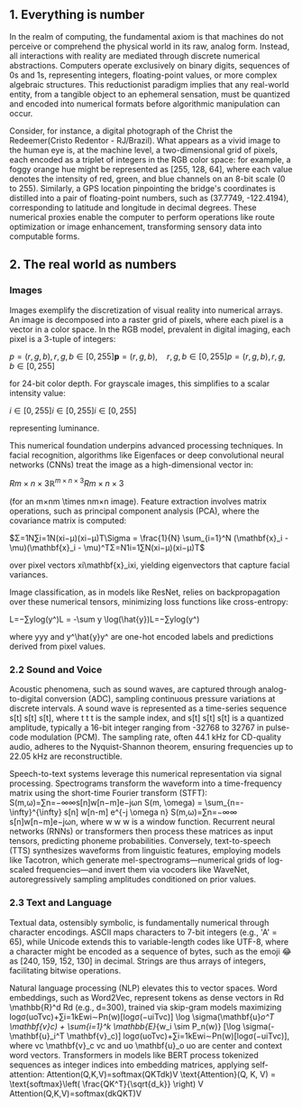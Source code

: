 ## 1. Everything is number

In the realm of computing, the fundamental axiom is that machines do not perceive or comprehend the physical world in its raw, analog form. Instead, all interactions with reality are mediated through discrete numerical abstractions. Computers operate exclusively on binary digits, sequences of 0s and 1s, representing integers, floating-point values, or more complex algebraic structures. This reductionist paradigm implies that any real-world entity, from a tangible object to an ephemeral sensation, must be quantized and encoded into numerical formats before algorithmic manipulation can occur.

Consider, for instance, a digital photograph of the Christ the Redeemer(Cristo Redentor - RJ/Brazil). What appears as a vivid image to the human eye is, at the machine level, a two-dimensional grid of pixels, each encoded as a triplet of integers in the RGB color space: for example, a foggy orange hue might be represented as [255, 128, 64], where each value denotes the intensity of red, green, and blue channels on an 8-bit scale (0 to 255). Similarly, a GPS location pinpointing the bridge's coordinates is distilled into a pair of floating-point numbers, such as (37.7749, -122.4194), corresponding to latitude and longitude in decimal degrees. These numerical proxies enable the computer to perform operations like route optimization or image enhancement, transforming sensory data into computable forms.
## 2. The real world as numbers

### Images
Images exemplify the discretization of visual reality into numerical arrays. An image is decomposed into a raster grid of pixels, where each pixel is a vector in a color space. In the RGB model, prevalent in digital imaging, each pixel is a 3-tuple of integers:

$p=(r,g,b),r,g,b∈[0,255]\mathbf{p} = (r, g, b), \quad r, g, b \in [0, 255]p=(r,g,b),r,g,b∈[0,255]$

for 24-bit color depth. For grayscale images, this simplifies to a scalar intensity value:

$i∈[0,255]i \in [0, 255]i∈[0,255]$

representing luminance.

This numerical foundation underpins advanced processing techniques. In facial recognition, algorithms like Eigenfaces or deep convolutional neural networks (CNNs) treat the image as a high-dimensional vector in:

$Rm×n×3\mathbb{R}^{m \times n \times 3}Rm×n×3$

(for an m×nm \times nm×n image). Feature extraction involves matrix operations, such as principal component analysis (PCA), where the covariance matrix is computed:

$Σ=1N∑i=1N(xi−μ)(xi−μ)T\Sigma = \frac{1}{N} \sum_{i=1}^N (\mathbf{x}_i - \mu)(\mathbf{x}_i - \mu)^TΣ=N1​i=1∑N​(xi​−μ)(xi​−μ)T$

over pixel vectors xi\mathbf{x}_ixi​, yielding eigenvectors that capture facial variances.

Image classification, as in models like ResNet, relies on backpropagation over these numerical tensors, minimizing loss functions like cross-entropy:

L=−∑ylog⁡(y^)L = -\sum y \log(\hat{y})L=−∑ylog(y^​)

where yyy and y^\hat{y}y^​ are one-hot encoded labels and predictions derived from pixel values.

### 2.2 Sound and Voice

Acoustic phenomena, such as sound waves, are captured through analog-to-digital conversion (ADC), sampling continuous pressure variations at discrete intervals. A sound wave is represented as a time-series sequence s[t] s[t] s[t], where t t t is the sample index, and s[t] s[t] s[t] is a quantized amplitude, typically a 16-bit integer ranging from -32768 to 32767 in pulse-code modulation (PCM). The sampling rate, often 44.1 kHz for CD-quality audio, adheres to the Nyquist-Shannon theorem, ensuring frequencies up to 22.05 kHz are reconstructible.

Speech-to-text systems leverage this numerical representation via signal processing. Spectrograms transform the waveform into a time-frequency matrix using the short-time Fourier transform (STFT): S(m,ω)=∑n=−∞∞s[n]w[n−m]e−jωn S(m, \omega) = \sum_{n=-\infty}^{\infty} s[n] w[n-m] e^{-j \omega n} S(m,ω)=∑n=−∞∞​s[n]w[n−m]e−jωn, where w w w is a window function. Recurrent neural networks (RNNs) or transformers then process these matrices as input tensors, predicting phoneme probabilities. Conversely, text-to-speech (TTS) synthesizes waveforms from linguistic features, employing models like Tacotron, which generate mel-spectrograms—numerical grids of log-scaled frequencies—and invert them via vocoders like WaveNet, autoregressively sampling amplitudes conditioned on prior values.

### 2.3 Text and Language

Textual data, ostensibly symbolic, is fundamentally numerical through character encodings. ASCII maps characters to 7-bit integers (e.g., 'A' = 65), while Unicode extends this to variable-length codes like UTF-8, where a character might be encoded as a sequence of bytes, such as the emoji 😂 as [240, 159, 152, 130] in decimal. Strings are thus arrays of integers, facilitating bitwise operations.

Natural language processing (NLP) elevates this to vector spaces. Word embeddings, such as Word2Vec, represent tokens as dense vectors in Rd \mathbb{R}^d Rd (e.g., d=300), trained via skip-gram models maximizing log⁡σ(uoTvc)+∑i=1kEwi∼Pn(w)[log⁡σ(−uiTvc)] \log \sigma(\mathbf{u}_o^T \mathbf{v}_c) + \sum_{i=1}^k \mathbb{E}_{w_i \sim P_n(w)} [\log \sigma(-\mathbf{u}_i^T \mathbf{v}_c)] logσ(uoT​vc​)+∑i=1k​Ewi​∼Pn​(w)​[logσ(−uiT​vc​)], where vc \mathbf{v}_c vc​ and uo \mathbf{u}_o uo​ are center and context word vectors. Transformers in models like BERT process tokenized sequences as integer indices into embedding matrices, applying self-attention: Attention(Q,K,V)=softmax(QKTdk)V \text{Attention}(Q, K, V) = \text{softmax}\left( \frac{QK^T}{\sqrt{d_k}} \right) V Attention(Q,K,V)=softmax(dk​​QKT​)V